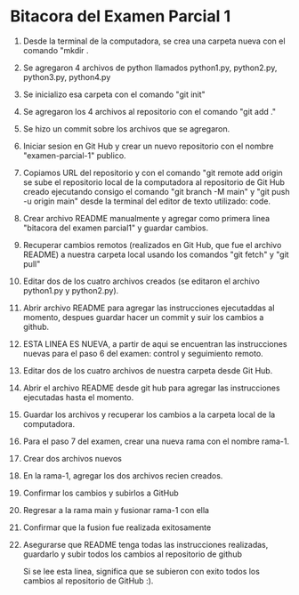 # Bitacora del Examen Parcial 1

1. Desde la terminal de la computadora, se crea una carpeta nueva con el comando "mkdir <nombre de carpeta nueva>.
2. Se agregaron 4 archivos de python llamados python1.py, python2.py, python3.py, python4.py
3. Se inicializo esa carpeta con el comando "git init"
4. Se agregaron los 4 archivos al repositorio con el comando "git add ."
5. Se hizo un commit sobre los archivos que se agregaron.
6. Iniciar sesion en Git Hub y crear un nuevo repositorio con el nombre "examen-parcial-1" publico.
7. Copiamos URL del repositorio y con el comando "git remote add origin <URL del repositorio copiado> se sube el repositorio local de la computadora al repositorio de Git Hub creado ejecutando consigo el comando "git branch -M main" y "git push -u origin main" desde la terminal del editor de texto utilizado: code.
8. Crear archivo README manualmente y agregar como primera linea "bitacora del examen parcial1" y guardar cambios.
9. Recuperar cambios remotos (realizados en Git Hub, que fue el archivo README) a nuestra carpeta local usando los comandos "git fetch" y "git pull"
10. Editar dos de los cuatro archivos creados (se editaron el archivo python1.py y python2.py).
11. Abrir archivo README para agregar las instrucciones ejecutaddas al momento, despues guardar hacer un commit y suir los cambios a github.
12. ESTA LINEA ES NUEVA, a partir de aqui se encuentran las instrucciones nuevas para el paso 6 del examen: control y seguimiento remoto.
13. Editar dos de los cuatro archivos de nuestra carpeta desde Git Hub.
14. Abrir el archivo README desde git hub para agregar las instrucciones ejecutadas hasta el momento.
15. Guardar los archivos y recuperar los cambios a la carpeta local de la computadora.
16. Para el paso 7 del examen, crear una nueva rama con el nombre rama-1.
17. Crear dos archivos nuevos
18. En la rama-1, agregar los dos archivos recien creados.
19. Confirmar los cambios y subirlos a GitHub
20. Regresar a la rama main y fusionar rama-1 con ella
21. Confirmar que la fusion fue realizada exitosamente
22. Asegurarse que README tenga todas las instrucciones realizadas, guardarlo y subir todos los cambios al repositorio de github

    Si se lee esta linea, significa que se subieron con exito todos los cambios al repositorio de GitHub :).
